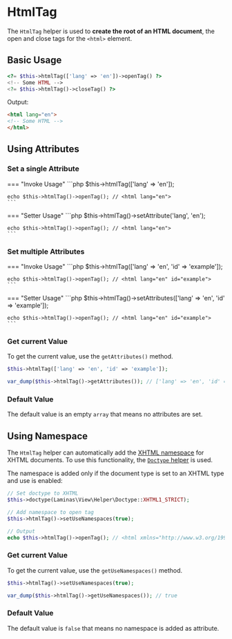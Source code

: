 # HtmlTag

The `HtmlTag` helper is used to **create the root of an HTML document**, the
open and close tags for the `<html>` element.

## Basic Usage

```php
<?= $this->htmlTag(['lang' => 'en'])->openTag() ?>
<!-- Some HTML -->
<?= $this->htmlTag()->closeTag() ?>
```

Output:

```html
<html lang="en">
<!-- Some HTML -->
</html>
```

## Using Attributes

### Set a single Attribute

=== "Invoke Usage"
    ```php
    $this->htmlTag(['lang' => 'en']);
    
    echo $this->htmlTag()->openTag(); // <html lang="en">
    ```

=== "Setter Usage"
    ```php
    $this->htmlTag()->setAttribute('lang', 'en');
    
    echo $this->htmlTag()->openTag(); // <html lang="en">
    ```

### Set multiple Attributes

=== "Invoke Usage"
    ```php
    $this->htmlTag(['lang' => 'en', 'id' => 'example']);
    
    echo $this->htmlTag()->openTag(); // <html lang="en" id="example">
    ```

=== "Setter Usage"
    ```php
    $this->htmlTag()->setAttributes(['lang' => 'en', 'id' => 'example']);
    
    echo $this->htmlTag()->openTag(); // <html lang="en" id="example">
    ```

### Get current Value

To get the current value, use the `getAttributes()` method.

```php
$this->htmlTag(['lang' => 'en', 'id' => 'example']);

var_dump($this->htmlTag()->getAttributes()); // ['lang' => 'en', 'id' => 'example']
```

### Default Value

The default value is an empty `array` that means no attributes are set.

## Using Namespace

The `HtmlTag` helper can automatically add the [XHTML namespace](http://www.w3.org/1999/xhtml/)
for XHTML documents. To use this functionality, the [`Doctype` helper](doctype.md)
is used.

The namespace is added only if the document type is set to an XHTML type and use
is enabled:

```php
// Set doctype to XHTML
$this->doctype(Laminas\View\Helper\Doctype::XHTML1_STRICT);

// Add namespace to open tag
$this->htmlTag()->setUseNamespaces(true);

// Output
echo $this->htmlTag()->openTag(); // <html xmlns="http://www.w3.org/1999/xhtml">
```

### Get current Value

To get the current value, use the `getUseNamespaces()` method.

```php
$this->htmlTag()->setUseNamespaces(true);

var_dump($this->htmlTag()->getUseNamespaces()); // true
```

### Default Value

The default value is `false` that means no namespace is added as attribute.
